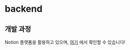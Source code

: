 # backend


## 개발 과정

Notion 플랫폼을 활용하고 있으며, [여기](https://www.notion.so/741a119a1512400ebbea9dbc46de9018) 에서 확인할 수 있습니다!
